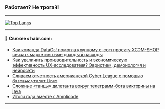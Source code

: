### Работает? Не трогай!

---
<!--
#### 🛠️ Technical stack:

![Java](https://img.shields.io/badge/Java-informational?logo=Oracle&style=flat&logoColor=white&color=FF4500)
![Kotlin](https://img.shields.io/badge/Kotlin-informational?logo=Kotlin&style=flat&logoColor=white&color=774D97)
![TS](https://img.shields.io/badge/TypeScript-informational?logo=typeScript&style=flat&logoColor=black&color=017acc)
![Python](https://img.shields.io/badge/Python-informational?logo=Python&style=flat&logoColor=black&color=ffdd54) <br>
![Spring](https://img.shields.io/badge/Spring-informational?logo=Spring&style=flat&logoColor=white&color=6DB33F) 
![SpringBoot](https://img.shields.io/badge/SpringBoot-informational?logo=SpringBoot&style=flat&logoColor=white&color=6DB33F)
![Nest](https://img.shields.io/badge/NestJS-informational?logo=NestJS&style=flat&logoColor=white&color=E0234E) 
![NodeJS](https://img.shields.io/badge/NodeJS-informational?logo=node.js&style=flat&logoColor=white&color=70A760)<br>
![PostgreSQL](https://img.shields.io/badge/PostgreSQL-informational?logo=PostgreSQL&style=flat&logoColor=white&color=DAA520)
![MongoDB](https://img.shields.io/badge/MongoDB-informational?logo=MongoDB&style=flat&logoColor=white&color=870000)
![Apache](https://img.shields.io/badge/Apache-informational?logo=apache&style=flat&logoColor=white&color=f74e28)

___ 
-->

<!--- #### 🛠️ : --->

[![Top Langs](https://github-readme-stats-82jvfl3w3-advtsettinggmailcoms-projects.vercel.app/api/top-langs/?username=zloylis&langs_count=10&hide_title=true&title_color=e6edf3&size_weight=0.5&count_weight=0.5&layout=compact&hide_progress=true&hide_border=true&theme=dracula)](https://github.com/zloylis)

<!---


####  :octocat:&nbsp;&nbsp; Статистика:

![GitHub stats](https://github-readme-stats-u2qms2cxw-advtsettinggmailcoms-projects.vercel.app/api?username=zloylis&show_icons=true&hide_border=true&theme=dracula&title_color=e6edf3&include_all_commits=true&count_private=true&hide_rank=false&hide_title=true&rank_icon=github)
-->
---

#### 💬 Свежее с habr.com:

<!-- BLOG-POST-LIST:START -->
- [Как команда DataGo! помогла крупному e-com проекту XCOM-SHOP связать маркетинговые доходы и расходы](https://habr.com/ru/articles/881364/?utm_source=habrahabr&utm_medium=rss&utm_campaign=881364)
- [Как увеличить производительность и экономическую эффективность UX-исследователя? Эвристики, демонология и нейросети](https://habr.com/ru/companies/rostelecom/articles/881358/?utm_source=habrahabr&utm_medium=rss&utm_campaign=881358)
- [Сливаем отчетность американской Cyber League с помощью базовых утилит Linux](https://habr.com/ru/companies/bastion/articles/879850/?utm_source=habrahabr&utm_medium=rss&utm_campaign=879850)
- [Сложные «танцы» дилетанта вокруг телеграмм-бота викторины на java](https://habr.com/ru/articles/881332/?utm_source=habrahabr&utm_medium=rss&utm_campaign=881332)
- [Итоги года вместе с Amplicode](https://habr.com/ru/companies/haulmont/articles/879594/?utm_source=habrahabr&utm_medium=rss&utm_campaign=879594)
<!-- BLOG-POST-LIST:END -->

---
